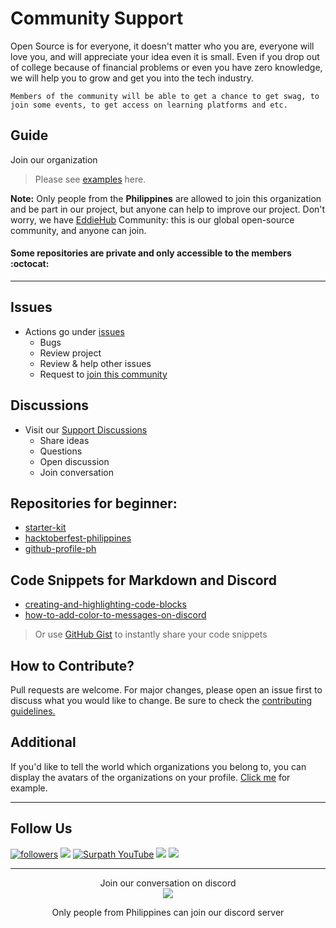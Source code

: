 # Community Support

Open Source is for everyone, it doesn't matter who you are, everyone will love you, and will appreciate your idea even it is small. Even if you drop out of college because of financial problems or even you have zero knowledge, we will help you to grow and get you into the tech industry.

```
Members of the community will be able to get a chance to get swag, to join some events, to get access on learning platforms and etc.
```


## Guide

Join our organization <br />
> Please see <a href="https://github.com/SurPathHub/support/issues?q=is%3Aissue+is%3Aclosed+label%3A%22request%3A-community+invitation%22">examples</a> here.

**Note:** Only people from the **Philippines** are allowed to join this organization and be part in our project, but anyone can help to improve our project. Don't worry, we have <a href="https://github.com/EddieHubCommunity/support">EddieHub</a> Community: this is our global open-source community, and anyone can join.

#### Some repositories are private and only accessible to the members :octocat:

<hr />

## Issues
- Actions go under <a href="https://github.com/SurPathHub/support/issues">issues</a>
  - Bugs
  - Review project
  - Review & help other issues
  - Request to <a href="https://github.com/SurPathHub/support/issues/new/choose">join this community</a>

## Discussions
- Visit our <a href="https://github.com/SurPathHub/support/discussions">Support Discussions</a>
  - Share ideas
  - Questions
  - Open discussion
  - Join conversation

## Repositories for beginner:
- <a href="https://github.com/SurPathHub/starter-kit">starter-kit
- <a href="https://github.com/SurPathHub/hacktoberfest-philippines">hacktoberfest-philippines</a>
- <a href="https://github.com/SurPathHub/github-profile-ph">github-profile-ph</a>

## Code Snippets for Markdown and Discord
- [creating-and-highlighting-code-blocks](https://docs.github.com/en/github/writing-on-github/working-with-advanced-formatting/creating-and-highlighting-code-blocks)
- [how-to-add-color-to-messages-on-discord](https://www.online-tech-tips.com/software-reviews/how-to-add-color-to-messages-on-discord/)
  
> Or use [GitHub Gist](https://gist.github.com/) to instantly share your code snippets 

## How to Contribute?<br>
Pull requests are welcome. For major changes, please open an issue first to discuss what you would like to change. Be sure to check the <a href="CONTRIBUTING.md">contributing guidelines.</a>

## Additional
If you'd like to tell the world which organizations you belong to, you can display the avatars of the organizations on your profile. <a href="https://docs.github.com/en/github/setting-up-and-managing-your-github-user-account/managing-your-membership-in-organizations/publicizing-or-hiding-organization-membership">Click me</a> for example. 

<hr />

## Follow Us
<a href="https://twitter.com/SurPathHub"><img alt="followers" title="Follow me on Twitter" src="https://img.shields.io/badge/Twitter-1DA1F2?style=for-the-badge&logo=twitter&logoColor=white"/></a>
<a href="https://www.linkedin.com/company/surpathhub/"><img src="https://img.shields.io/badge/linkedin-%230077B5.svg?&style=for-the-badge&logo=linkedin&logoColor=white"></a>
<a href="https://www.youtube.com/channel/UCjA75ni_WO_AoyWsLxnnwjA"><img alt="Surpath YouTube" src="https://img.shields.io/badge/YouTube-FF0000?style=for-the-badge&logo=youtube&logoColor=white"></a>
<a href="https://web.facebook.com/SurPathHub"><img src="https://img.shields.io/badge/Facebook-1877F2?style=for-the-badge&logo=facebook&logoColor=white"></a>
<a href="https://www.instagram.com/SurPathHub/"><img src="https://img.shields.io/badge/Instagram-E4405F?style=for-the-badge&logo=instagram&logoColor=white"></a>         
<hr/>

 <p align="center">
Join our conversation on discord 
<br />
 
<a href="https://discord.com/invite/RATJsSGM9d">
   <img src="https://img.shields.io/discord/790101969413865472?logo=discord&style=for-the-badge" target="blank" />
</a>
</p>

<p align="center">Only people from Philippines can join our discord server</p>
